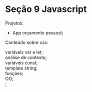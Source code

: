 # Seção 9 Javascript

Projetos:<br/>

- App orçamento pessoal;<br/>

Conteúdo sobre css:<br/>

variáveis var e let; <br/>
análise de contexto; <br/>
variáveis const; <br/>
template string; <br/>
funções; <br/>
OO; <br/>
;